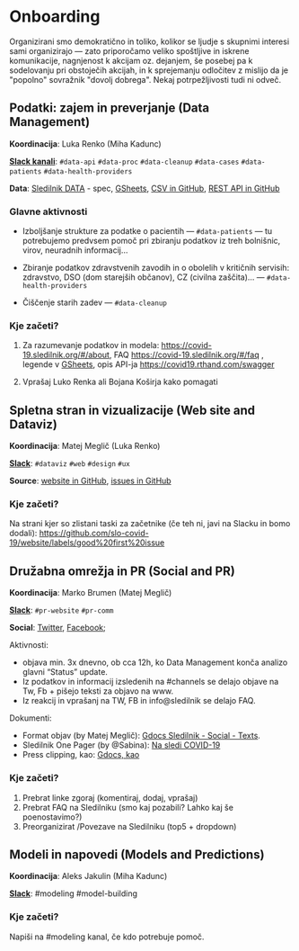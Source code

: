 Onboarding
========================

Organizirani smo demokratično in toliko, kolikor se ljudje s skupnimi interesi sami organizirajo —
zato priporočamo veliko spoštljive in iskrene komunikacije,
nagnjenost k akcijam oz. dejanjem, še posebej pa k sodelovanju pri obstoječih akcijah, 
in k sprejemanju odločitev z mislijo da je "popolno" sovražnik "dovolj dobrega".
Nekaj potrpežljivosti tudi ni odveč.

Podatki: zajem in preverjanje (Data Management)
-----------------------------------------------

**Koordinacija**: Luka Renko (Miha Kadunc)

[**Slack kanali**](http://sledilnik.slack.com):
`#data-api` `#data-proc` `#data-cleanup` `#data-cases` `#data-patients` `#data-health-providers`

**Data**:
[Sledilnik DATA](https://docs.google.com/document/d/1hjsQGh201TFjIAKav3ne6N6eGZytlshZ7cuRWOknn5M/edit?usp=sharing) - spec,
[GSheets](https://tinyurl.com/slo-covid-19),
[CSV in GitHub](https://github.com/slo-covid-19/data),
[REST API in GitHub](https://github.com/slo-covid-19/data-api)

### Glavne aktivnosti

- Izboljšanje strukture za podatke o pacientih — `#data-patients` —
  tu potrebujemo predvsem pomoč pri zbiranju podatkov iz treh bolnišnic, virov, neuradnih informacij…

- Zbiranje podatkov zdravstvenih zavodih in o obolelih v kritičnih servisih:
  zdravstvo, DSO (dom starejših občanov), CZ (civilna zaščita)… — `#data-health-providers`

- Čiščenje starih zadev — `#data-cleanup`

### Kje začeti?

1. Za razumevanje podatkov in modela:
   https://covid-19.sledilnik.org/#/about,
   FAQ https://covid-19.sledilnik.org/#/faq ,
   legende v [GSheets](https://tinyurl.com/slo-covid-19),
   opis API-ja https://covid19.rthand.com/swagger

2. Vprašaj Luko Renka ali Bojana Koširja kako pomagati



Spletna stran in vizualizacije (Web site and Dataviz)
-----------------------------------------------------

**Koordinacija**: Matej Meglič (Luka Renko)

[**Slack**](http://sledilnik.slack.com):
`#dataviz` `#web` `#design` `#ux`

**Source**:
[website in GitHub](https://github.com/slo-covid-19/website),
[issues in GitHub](https://github.com/slo-covid-19/website/issues)

### Kje začeti?

Na strani kjer so zlistani taski za začetnike
(če teh ni, javi na Slacku in bomo dodali):
https://github.com/slo-covid-19/website/labels/good%20first%20issue



Družabna omrežja in PR (Social and PR)
--------------------------------------

**Koordinacija**: Marko Brumen (Matej Meglič)

**[Slack](http://sledilnik.slack.com)**: `#pr-website` `#pr-comm`

**Social**: [Twitter](https://twitter.com/sledilnik), [Facebook](http://fb.me/COVID19Sledilnik);

Aktivnosti:
- objava min. 3x dnevno, ob cca 12h, ko Data Management konča analizo glavni “Status” update.
- Iz podatkov in informacij izsledenih na #channels se delajo objave na Tw, Fb + pišejo teksti za objavo na www. 
- Iz reakcij in vprašanj na TW, FB in info@sledilnik se delajo FAQ.

Dokumenti:
- Format objav (by Matej Meglič): [Gdocs Sledilnik - Social - Texts](https://docs.google.com/document/d/1_pI8351A95Z2UWNmcjOEWFo9BEH5m6MCiJMFE3cvC7o).
- Sledilnik One Pager (by @Sabina): [Na sledi COVID-19](https://docs.google.com/document/d/1ikzwF7ZoatR1nocEFLHQdjFuhMOA4n2hSLtRE5_13DY)
- Press clipping, kao: [Gdocs, kao](https://docs.google.com/document/d/1yGCNxWHkSEmkvRlKWOFHUiYfK207XTW7fH9fHH-kYzs)

### Kje začeti?

1. Prebrat linke zgoraj (komentiraj, dodaj, vprašaj)
2. Prebrat FAQ na Sledilniku (smo kaj pozabili? Lahko kaj še poenostavimo?)
3. Preorganizirat /Povezave na Sledilniku (top5 + dropdown)



Modeli in napovedi (Models and Predictions)
-------------------------------------------

**Koordinacija**: Aleks Jakulin (Miha Kadunc)

**[Slack](http://sledilnik.slack.com)**: #modeling #model-building

### Kje začeti?

Napiši na #modeling kanal, če kdo potrebuje pomoč.
